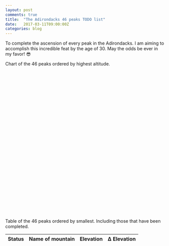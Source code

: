 ```yaml
---
layout: post
comments: true
title:  "The Adirondacks 46 peaks TODO list"
date:   2017-03-11T09:00:00Z
categories: blog
---
```

<style>

.axis .domain {
  
}
div.tooltip {   
  position: absolute;           
  text-align: center;           
  width: 150px;                  
  height: 46px;                 
  padding: 2px;             
  font: 12px sans-serif;        
  background: white;   
  border: 0px;      
  border-radius: 8px;           
  pointer-events: none;         
}
</style>
To complete the ascension of every peak in the Adirondacks. I am aiming to accomplish this incredible feat by the age of 30. May the odds be ever in my favor! 😎

Chart of the 46 peaks ordered by highest altitude.
<div style="overflow-x: auto;">
<svg width="650" height="600"></svg>
</div>
Table of the 46 peaks ordered by smallest. Including those that have been completed.
<div id="peaks_table">
	<table class="table"> 
	<thead>
		<th>Status</th>
		<th>Name of mountain</th>
		<th>Elevation</th>
		<th>Δ Elevation</th>
	</thead>
	<tbody class="mountain_data">
	</tbody>
	</table>
</div>
<script type="text/javascript" src="https://cdnjs.cloudflare.com/ajax/libs/tabletop.js/1.4.3/tabletop.min.js"></script>
<script src="https://d3js.org/d3.v4.min.js"></script>
<script>
var peaks;
var d3Data = [];
window.onload = function () { init() };
var public_spreadsheet_url = 'https://docs.google.com/spreadsheets/d/13yxqxJADhS-zE_YPxFFpRx-uAMejuWpQEMTgDoQps_g/pubhtml';
	function init() {
			Tabletop.init({
			key: public_spreadsheet_url,
			callback: showInfo
		})
	}
	function showInfo(table_data, tabletop) {
		//alert("Successfully processed!")
		peaks = table_data.Sheet1.elements;
		for (var i = peaks.length - 1; i >= 0; i--) {
			$( ".mountain_data" ).append('\
				<tr>\
				<td class="mountain_check">'+ peaks[i].Done +'</td>\
				<td class="mountain_name">'+ peaks[i].Name + '</td>\
				<td class="mountain_elevation">'+ peaks[i].Elevation +'</td>\
				<td class="mountain_delta">'+ peaks[i].Gain +'</td>\
				</tr>');
		}

}
</script>

<script src="https://d3js.org/d3.v4.min.js"></script>
<script>
var svg = d3.select("svg"),
    margin = {top: 20, right: 20, bottom: 100, left: 40},
    width = +svg.attr("width") - margin.left - margin.right,
    height = +svg.attr("height") - margin.top - margin.bottom,
    g = svg.append("g")
    	.attr("transform", "translate(" + margin.left + "," + margin.top + ")");

var x = d3.scaleBand()
    .rangeRound([0, width])
    .paddingInner(0.05)
    .align(0.1);

var y = d3.scaleLinear()
    .rangeRound([height, 0]);

var z = d3.scaleOrdinal()
    .range(["#CDDC39", "#388E3C"]);
var div = d3.select("body").append("div")   
    .attr("class", "tooltip")               
    .style("opacity", 0);

d3.csv("/assets/46Peaks.csv", function(d, i, columns) {
  for (i = 1, t = 0; i < columns.length; ++i) t += d[columns[i]] = +d[columns[i]];
  d.total = t;
  return d;
}, function(error, data) {
  if (error) throw error;

  var keys = data.columns.slice(1);

  data.sort(function(a, b) { return b.total - a.total; });
  x.domain(data.map(function(d) { return d.Name; }));
  y.domain([0, d3.max(data, function(d) { return d.total; })]).nice();
  z.domain(keys);

  g.append("g")
    .selectAll("g")
    .data(d3.stack().keys(keys)(data))
    .enter().append("g")
      .attr("fill", function(d) { return z(d.key); })
    .selectAll("rect")
    .data(function(d) { return d; })
    .enter().append("rect")
      .attr("x", function(d) { return x(d.data.Name); })
      .attr("y", function(d) { return y(d[1]); })
      .attr("height", function(d) { return y(d[0]) - y(d[1]); })
      .attr("width", x.bandwidth())
      .on("mouseover", function(d) {      
            div.transition()        
                .duration(200)      
                .style("opacity", .9);      
            div .html(d.data.Name + "<br/> Summit: "  + d.data.total + "<br/> Δ Altitude: "  + d.data['Delta Altitude'])  
                .style("left", (d3.event.pageX) + "px")     
                .style("top", (d3.event.pageY - 28) + "px");    
            })       

  g.append("g")
      .attr("class", "axis")
      .attr("transform", "translate(0," + height + ")")
      .call(d3.axisBottom(x))
   	  .selectAll("text")
    	.attr("y", 0)
    	.attr("x", 9)
    	.attr("dy", ".35em")
    	.attr("transform", "rotate(60)")
    	.style("text-anchor", "start")


  g.append("g")
      .attr("class", "axis")
      .call(d3.axisLeft(y).ticks(null, "s"))
    .append("text")
      .attr("x", 2)
      .attr("y", y(y.ticks().pop()) + 0.5)
      .attr("dy", "0.32em")
      .attr("fill", "#000")
      .attr("font-weight", "bold")
      .attr("text-anchor", "start")
      .text("Altitude");
  
  var legend = g.append("g")
      .attr("font-family", "sans-serif")
      .attr("font-size", 10)
      .attr("text-anchor", "end")
    .selectAll("g")
    .data(keys.slice().reverse())
    .enter().append("g")
      .attr("transform", function(d, i) { return "translate(0," + i * 20 + ")"; })

  // side rectangles
  legend.append("rect")
      .attr("x", width - 19)
      .attr("width", 19)
      .attr("height", 19)
      .attr("fill", z);
  // side text
  legend.append("text")
      .attr("x", width - 24)
      .attr("y", 9.5)
      .attr("dy", "0.32em")
      .text(function(d) { return d; })
});
</script>